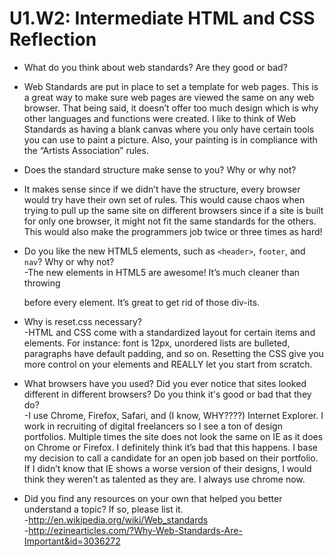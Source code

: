 # U1.W2: Intermediate HTML and CSS Reflection

* What do you think about web standards? Are they good or bad? <br>
- Web Standards are put in place to set a template for web pages. This is a great way to make sure web pages are viewed the same on any web browser. That being said, it doesn’t offer too much design which is why other languages and functions were created. I like to think of Web Standards as having a blank canvas where you only have certain tools you can use to paint a picture. Also, your painting is in compliance with the “Artists Association” rules. 

* Does the standard structure make sense to you? Why or why not? <br>
- It makes sense since if we didn’t have the structure, every browser would try have their own set of rules. This would cause chaos when trying to pull up the same site on different browsers since if a site is built for only one browser, it might not fit the same standards for the others. This would also make the programmers job twice or three times as hard! 

* Do you like the new HTML5 elements, such as `<header>`, `footer`, and `nav`? Why or why not?<br>
-The new elements in HTML5 are awesome! It’s much cleaner than throwing <div> before every element. It’s great to get rid of those div-its. 

* Why is reset.css necessary? <br>
-HTML and CSS come with a standardized layout for certain items and elements. For instance: font is 12px, unordered lists are bulleted, paragraphs have default padding, and so on. Resetting the CSS give you more control on your elements and REALLY let you start from scratch.   

* What browsers have you used? Did you ever notice that sites looked different in different browsers? Do you think it's good or bad that they do?<br>
-I use Chrome, Firefox, Safari, and (I know, WHY????) Internet Explorer. I work in recruiting of digital freelancers so I see a ton of design portfolios. Multiple times the site does not look the same on IE as it does on Chrome or Firefox. I definitely think it’s bad that this happens. I base my decision to call a candidate for an open job based on their portfolio. If I didn’t know that IE shows a worse version of their designs, I would think they weren’t as talented as they are. I always use chrome now.

* Did you find any resources on your own that helped you better understand a topic? If so, please list it.<br>
-http://en.wikipedia.org/wiki/Web_standards <br>
-http://ezinearticles.com/?Why-Web-Standards-Are-Important&id=3036272

